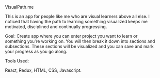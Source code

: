 VisualPath.me

This is an app for people like me who are visual learners above all else.
I noticed that having the path to learning something visualized keeps me motivated, disciplined and continually progressing.

Goal:
Create app where you can enter project you want to learn or something you're working on.
You will then break it down into sections and subsections.
These sections will be visualized and you can save and mark your progress as you go along.

Tools Used:

React, Redux, HTML, CSS, Javascript.
